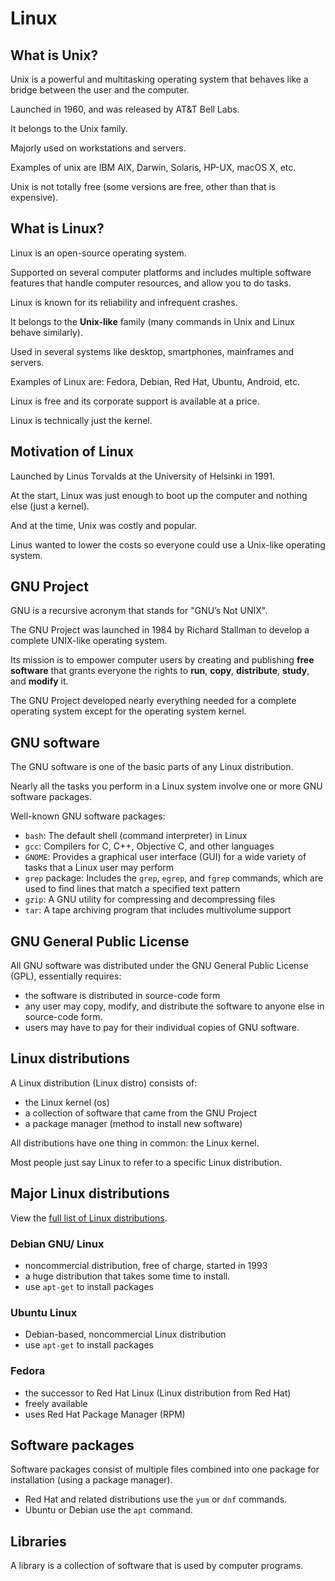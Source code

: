 # Linux

## What is Unix?

Unix is a powerful and multitasking operating system that behaves like a bridge between the user and the computer.

Launched in 1960, and was released by AT&T Bell Labs.

It belongs to the Unix family.

Majorly used on workstations and servers.

Examples of unix are IBM AIX, Darwin, Solaris, HP-UX, macOS X, etc.

Unix is not totally free (some versions are free, other than that is expensive).


## What is Linux?

Linux is an open-source operating system.

Supported on several computer platforms and includes multiple software features that handle computer resources, and allow you to do tasks.

Linux is known for its reliability and infrequent crashes. 

It belongs to the **Unix-like** family (many commands in Unix and Linux behave similarly).

Used in several systems like desktop, smartphones, mainframes and servers.

Examples of Linux are: Fedora, Debian, Red Hat, Ubuntu, Android, etc.

Linux is free and its corporate support is available at a price.

Linux is technically just the kernel.


## Motivation of Linux

Launched by Linus Torvalds at the University of Helsinki in 1991.

At the start, Linux was just enough to boot up the computer and nothing else (just a kernel).

And at the time, Unix was costly and popular.

Linus wanted to lower the costs so everyone could use a Unix-like operating system.


## GNU Project

GNU is a recursive acronym that stands for "GNU’s Not UNIX".

The GNU Project was launched in 1984 by Richard Stallman to develop a complete UNIX-like operating system.

Its mission is to empower computer users by creating and publishing **free software** that grants everyone the rights to **run**, **copy**, **distribute**, **study**, and **modify** it. 

The GNU Project developed nearly everything needed for a complete operating system except for the operating system kernel.


## GNU software

The GNU software is one of the basic parts of any Linux distribution.

Nearly all the tasks you perform in a Linux system involve one or more GNU software packages.

Well-known GNU software packages:

- `bash`: The default shell (command interpreter) in Linux
- `gcc`: Compilers for C, C++, Objective C, and other languages
- `GNOME`: Provides a graphical user interface (GUI) for a wide variety of tasks that a Linux user may perform
- `grep` package: Includes the `grep`, `egrep`, and `fgrep` commands, which are used to find lines that match a specified text pattern
- `gzip`: A GNU utility for compressing and decompressing files
- `tar`: A tape archiving program that includes multivolume support 
## GNU General Public License

All GNU software was distributed under the GNU General Public License (GPL), essentially requires:
- the software is distributed in source-code form
- any user may copy, modify, and distribute the software
to anyone else in source-code form. 
- users may have to pay for their individual copies of GNU software.


## Linux distributions

A Linux distribution (Linux distro) consists of:
- the Linux kernel (os)
- a collection of software that came from the GNU Project
- a package manager (method to install new software)

All distributions have one thing in common: the Linux kernel.

Most people just say Linux to refer to a specific Linux distribution.

## Major Linux distributions

View the [full list of Linux distributions](https://en.wikipedia.org/wiki/List_of_Linux_distributions).

### Debian GNU/ Linux

- noncommercial distribution, free of charge, started in 1993
- a huge distribution that takes some time to install.
- use `apt-get` to install packages

### Ubuntu Linux

- Debian-based, noncommercial Linux distribution
- use `apt-get` to install packages

### Fedora

- the successor to Red Hat Linux (Linux distribution from Red Hat)
- freely available
- uses Red Hat Package Manager (RPM)


## Software packages

Software packages consist of multiple files combined into one package for installation (using a package manager).

- Red Hat and related distributions use the `yum` or `dnf` commands.
- Ubuntu or Debian use the `apt` command.


## Libraries

A library is a collection of software that is used by computer programs.
